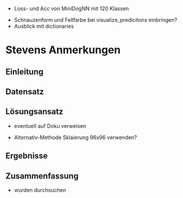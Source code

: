 <!-- * Plots der Ergebnisse anpassen bzw. updaten -->
* Loss- und Acc von MiniDogNN mit 120 Klassen
<!-- * Tabelle mit RF Hyperparametern in den Anhang, Genauigkeit und so auch? -->
<!-- * Loss und Acc Plot von MiniDogNN anpassen -->
* Schnauzenform und Fellfarbe bei visualize_predicitons einbringen?
* Ausblick mit dictionaries
<!-- * Plots prüfen -->

# Stevens Anmerkungen
## Einleitung
<!-- * nicht nur CNN genommen -->
<!-- * nicht unterschieden, sondern klassifiziert -->
<!-- * Satz kürzen -->
<!-- * Farbinformationen Klassifikation verbessern -->
<!-- * Weiterhin wird erörtert, wie ein vortrainiertes Netz beitragen kann oder so -->
<!-- * vielleicht kommt weg, sogar auch -->
<!-- * "gleiche" ändern -->
<!-- * unter anderem weg -->
<!-- * letzten teilsatz wegstreichen -->

## Datensatz
<!-- * Mit Dem Datenstaz -->
<!-- * minimal und maximal weg -->

## Lösungsansatz
<!-- * Strategie? -->
<!-- * Absatz? -->
<!-- * aufgrund der Verwendung von numpy arrays -->
<!-- * statt resizen reskalieren -->
<!-- * batchweise statt batchwise -->
<!-- * Scatter plots in den Anhang -->
<!-- * technische Schwierigkeiten raus -> einfach schreiben, dass auf 224x224 reresized wurde -->
* eventuell auf Doku verweisen
<!-- * fällt dies nicht ins Gewicht -->
<!-- * nebenbei raus und der Bilder auch -->
<!-- * statt CNN Architekturen -->
<!-- * da die Bilder... raus -->
<!-- * Freie Parameter Anzahl ändern -->
<!-- * um die Anzahl der freien Parameter für das FCN LAyer festzulegen -->
<!-- * Klammern bei PreBigDog -->
<!-- * schreiben, dass PreDog für 5 Klassen und PreBigDog für 120 Klassen -->
<!-- * Dazudichten: Auswirkungen auf Overtraining zu untersuchen -->
<!-- * PreLU Satz kaputt -->
<!-- * softmax ist normiert -->
<!-- * eigener Absatz -->
<!-- * nicht Anzahl Parameter reduziert, Bilduaflösung reduziert -->
<!-- * mit reshape wieder als Tensor -->
<!-- * Bilder sind normiert zwischen 0 und 1, und deswegen sigmoid, weil Output zwischen 0 und 1 -->
<!-- * Hyperparametern weglassen -->
<!-- * Cross Validation streichen -->
<!-- * Es wurden dreiSkalierungmeter optimiert, learning rate und epochen nicht, da early stopping -->
<!-- * default werte nennen -->
<!-- * Um den Informationsgehalt zu prüfen, statt wie wichtig -->
<!-- * einzelne Absätze -->
<!-- * für den gegebenen Zeitraum -->
* Alternativ-Methode Sklaierung 96x96 verwenden?

## Ergebnisse
<!-- * Dann erst MiniDogNN -->
<!-- * Hyperparamter als Einleitung mach ich nicht -->
<!-- * Folgerichtig optimiert Farbinformationen die Genauigkeit -->
<!-- * Statt Neuronale Netze Architekturen, 60% nur auf PreDog -->
<!-- * dann weg -->
<!-- * für den großen Datensatz ungefähr 1000 Bilder zu klein, deswegen verwenden -->
<!-- * möglich klein -->
<!-- * Hyperparameter weg lassen -->
<!-- * Confusion Matrix Schreibweise -->
<!-- * was für eine hohe Genauigkeit spricht -->
<!-- * noch weg -->
<!-- * beider Klassen weg -->
<!-- * alles in allem -> Zusammenfassend zeigt eine hohe Genauigkeit -->
<!-- * Prozente African Hunting Dog -->
<!-- * Nur 64 Feature aus CNN, und damit dann 120 Klassen klassifizieren -->
<!-- * vspace nutzen -->
<!-- * noch raus -->
<!-- * statt besser verläuft präziser oder so -->
<!-- * Random Forest ausschreiben -->
<!-- * statt 120 Klassen: Auf dem gesamten Datensatz -->
<!-- * Skalierungsproblem der Achsen -->
<!-- * Architekturen dazu schreiben -->

## Zusammenfassung
<!-- * Bildklassifikation -->
<!-- * deutliche Verbesserung der Genauigkeit -->
<!-- * Alternative Methode: Outperformed MiniDogNN, ist aber wegen zu wenig Parametern -->
<!-- den vortrainierten Netzen unterlegen -->
<!-- * Alles in allem -->
<!-- * in Sachen -->
<!-- * vermuten, dass besser -->
* wurden durchsuchen
